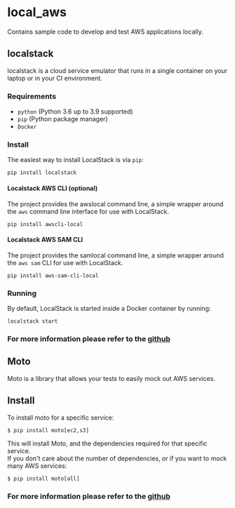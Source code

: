 # local_aws
Contains sample code to develop and test AWS applications locally.

## localstack
localstack is a cloud service emulator that runs in a single container on your laptop or in your CI environment.

### Requirements

* `python` (Python 3.6 up to 3.9 supported)
* `pip` (Python package manager)
* `Docker`

### Install

The easiest way to install LocalStack is via `pip`:
```
pip install localstack
```

#### Localstack AWS CLI (optional)
The project provides the awslocal command line, a simple wrapper around the `aws` command line interface for use with LocalStack.
```
pip install awscli-local
```

#### Localstack AWS SAM CLI 
The project provides the samlocal command line, a simple wrapper around the `aws sam` CLI for use with LocalStack.

```
pip install aws-sam-cli-local
```

### Running

By default, LocalStack is started inside a Docker container by running:
```
localstack start
```

### For more information please refer to the [github](https://github.com/localstack/localstack)


## Moto
Moto is a library that allows your tests to easily mock out AWS services.

## Install

To install moto for a specific service:
```console
$ pip install moto[ec2,s3]
```
This will install Moto, and the dependencies required for that specific service.  
If you don't care about the number of dependencies, or if you want to mock many AWS services:
```console
$ pip install moto[all]
```

### For more information please refer to the [github](https://github.com/spulec/moto)







